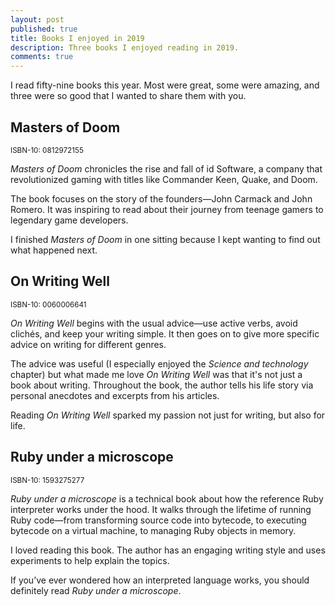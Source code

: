 ```yaml
---
layout: post
published: true
title: Books I enjoyed in 2019
description: Three books I enjoyed reading in 2019.
comments: true
---
```


I read fifty-nine books this year. Most were great, some were amazing, and three were so good that I wanted to share them with you.

## Masters of Doom

<small>ISBN-10: 0812972155</small>

_Masters of Doom_ chronicles the rise and fall of id Software, a company that revolutionized gaming with titles like Commander Keen, Quake, and Doom.

The book focuses on the story of the founders—John Carmack and John Romero. It was inspiring to read about their journey from teenage gamers to legendary game developers.

I finished _Masters of Doom_ in one sitting because I kept wanting to find out what happened next.


## On Writing Well

<small>ISBN-10: 0060006641</small>

_On Writing Well_ begins with the usual advice—use active verbs, avoid clichés, and keep your writing simple. It then goes on to give more specific advice on writing for different genres.

The advice was useful (I especially enjoyed the _Science and technology_ chapter) but what made me love _On Writing Well_ was that it's not just a book about writing. Throughout the book, the author tells his life story via personal anecdotes and excerpts from his articles.

Reading _On Writing Well_ sparked my passion not just for writing, but also for life.

## Ruby under a microscope

<small>ISBN-10: 1593275277</small>

_Ruby under a microscope_ is a technical book about how the reference Ruby interpreter works under the hood. It walks through the lifetime of running Ruby code—from transforming source code into bytecode, to executing bytecode on a virtual machine, to managing Ruby objects in memory.

I loved reading this book. The author has an engaging writing style and uses experiments to help explain the topics.

If you’ve ever wondered how an interpreted language works, you should definitely read _Ruby under a microscope_.
